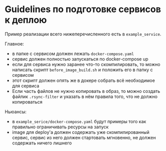 
# Guidelines по подготовке сервисов к деплою

Пример реализации всего нижеперечисленного есть в `example_service`.

Главное:
* в папке с сервисом должен лежать `docker-compose.yaml`
* сервис должен полностью запускаться по docker-compose up
* если для сервиса нужно заранее что-то скомпилировать, то можно написать скрипт `before_image_build.sh` и положить его в папку с сервисом
* этот скрипт должен опять же в докере собрать всё необходимое для сервиса
* Если часть файлов не нужно копировать в образ, то можно создать файлик `.rsync-filter` и указать в нём правила того, что не должно копироваться

Ньюансы:
* в `example_serice/docker-compose.yaml` будут примеры того как правильно ограничивать ресурсы на запуск
* image для deploy'а должен содержать уже скомпилированный сервис, сервис из него должен стартовать мгновенно, не должен содержать ничего лишнего
